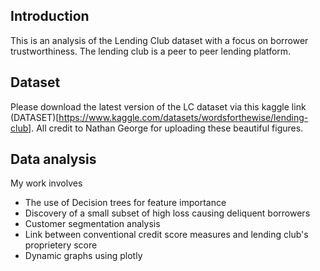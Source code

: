 ## Introduction
This is an analysis of the Lending Club dataset with a focus on borrower trustworthiness. The lending club is a peer to peer lending platform.

## Dataset
Please download the latest version of the LC dataset via this kaggle link (DATASET)[https://www.kaggle.com/datasets/wordsforthewise/lending-club]. All credit to Nathan George for uploading these beautiful figures.

## Data analysis
My work involves 
- The use of Decision trees for feature importance
- Discovery of a small subset of high loss causing deliquent borrowers
- Customer segmentation analysis
- Link between conventional credit score measures and lending club's proprietery score  
- Dynamic graphs using plotly
